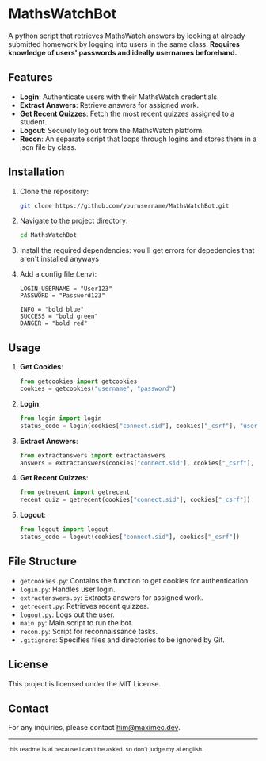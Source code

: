 # MathsWatchBot

A python script that retrieves MathsWatch answers by looking at already submitted homework by logging into users in the same class. **Requires knowledge of users' passwords and ideally usernames beforehand.**

## Features

- **Login**: Authenticate users with their MathsWatch credentials.
- **Extract Answers**: Retrieve answers for assigned work.
- **Get Recent Quizzes**: Fetch the most recent quizzes assigned to a student.
- **Logout**: Securely log out from the MathsWatch platform.
- **Recon**: An separate script that loops through logins and stores them in a json file by class.

## Installation

1. Clone the repository:

    ```sh
    git clone https://github.com/yourusername/MathsWatchBot.git
    ```

2. Navigate to the project directory:

    ```sh
    cd MathsWatchBot
    ```

3. Install the required dependencies:
    you'll get errors for depedencies that aren't installed anyways

4. Add a config file (.env):

    ```env
    LOGIN_USERNAME = "User123"
    PASSWORD = "Password123"

    INFO = "bold blue"
    SUCCESS = "bold green"
    DANGER = "bold red"
    ```

## Usage

1. **Get Cookies**:

    ```py
    from getcookies import getcookies
    cookies = getcookies("username", "password")
    ```

2. **Login**:

    ```py
    from login import login
    status_code = login(cookies["connect.sid"], cookies["_csrf"], "username", "password")
    ```

3. **Extract Answers**:

    ```py
    from extractanswers import extractanswers
    answers = extractanswers(cookies["connect.sid"], cookies["_csrf"], "quiz_id")
    ```

4. **Get Recent Quizzes**:

    ```py
    from getrecent import getrecent
    recent_quiz = getrecent(cookies["connect.sid"], cookies["_csrf"])
    ```

5. **Logout**:

    ```py
    from logout import logout
    status_code = logout(cookies["connect.sid"], cookies["_csrf"])
    ```

## File Structure

- `getcookies.py`: Contains the function to get cookies for authentication.
- `login.py`: Handles user login.
- `extractanswers.py`: Extracts answers for assigned work.
- `getrecent.py`: Retrieves recent quizzes.
- `logout.py`: Logs out the user.
- `main.py`: Main script to run the bot.
- `recon.py`: Script for reconnaissance tasks.
- `.gitignore`: Specifies files and directories to be ignored by Git.

## License

This project is licensed under the MIT License.

## Contact

For any inquiries, please contact <him@maximec.dev>.

---

<small>this readme is ai because I can't be asked. so don't judge my ai english.</small>
